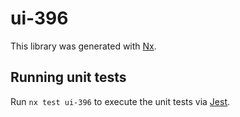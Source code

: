 # ui-396

This library was generated with [Nx](https://nx.dev).

## Running unit tests

Run `nx test ui-396` to execute the unit tests via [Jest](https://jestjs.io).
